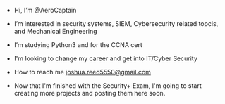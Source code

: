 - Hi, I’m @AeroCaptain
- I’m interested in security systems, SIEM, Cybersecurity related topcis, and Mechanical Engineering
- I’m studying Python3 and for the CCNA cert
- I'm looking to change my career and get into IT/Cyber Security
- How to reach me 
  joshua.reed5550@gmail.com
  
- Now that I'm finished with the Security+ Exam, I'm going to start creating more projects and posting them here soon.

<!---
AeroCaptain/AeroCaptain is a ✨ special ✨ repository because its `README.md` (this file) appears on your GitHub profile.
You can click the Preview link to take a look at your changes.
--->
